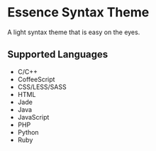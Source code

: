 # Essence Syntax Theme
A light syntax theme that is easy on the eyes.

## Supported Languages
* C/C++
* CoffeeScript
* CSS/LESS/SASS
* HTML
* Jade
* Java
* JavaScript
* PHP
* Python
* Ruby
